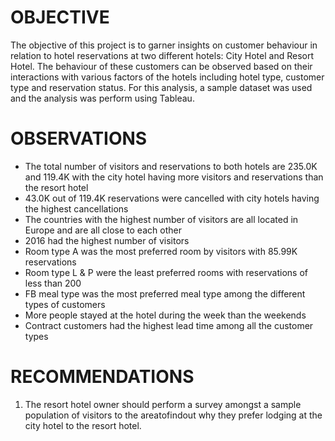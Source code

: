# OBJECTIVE
The objective of this project is to garner insights on customer behaviour in relation to hotel reservations at two different hotels: City Hotel and Resort Hotel. The behaviour of these customers can be observed based on their interactions with various factors of the hotels including hotel type, customer type and reservation status. For this analysis, a sample dataset was used and the analysis was perform using Tableau.

# OBSERVATIONS
  - The total number of visitors and reservations to both hotels are 235.0K and 119.4K with the city hotel having more visitors and reservations than the resort hotel
  - 43.0K out of 119.4K reservations were cancelled with city hotels having the highest cancellations
  - The countries with the highest number of visitors are all located in Europe and are all close to each other
  - 2016 had the highest number of visitors 
  - Room type A was the most preferred room by visitors with 85.99K reservations
  - Room type L & P were the least preferred rooms with reservations of less than 200
  - FB meal type was the most preferred meal type among the different types of customers
  - More people stayed at the hotel during the week than the weekends
  - Contract customers had the highest lead time among all the customer types


# RECOMMENDATIONS
1. The resort hotel owner should perform a survey amongst a sample population of visitors to the areatofindout why they prefer lodging at the city hotel to the resort hotel.
